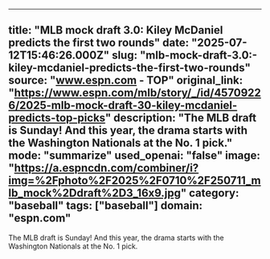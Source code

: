 ---
   title: "MLB mock draft 3.0: Kiley McDaniel predicts the first two rounds"
   date: "2025-07-12T15:46:26.000Z"
   slug: "mlb-mock-draft-3.0:-kiley-mcdaniel-predicts-the-first-two-rounds"
   source: "www.espn.com - TOP"
   original_link: "https://www.espn.com/mlb/story/_/id/45709226/2025-mlb-mock-draft-30-kiley-mcdaniel-predicts-top-picks"
   description: "The MLB draft is Sunday! And this year, the drama starts with the Washington Nationals at the No. 1 pick."
   mode: "summarize"
   used_openai: "false"
   image: "https://a.espncdn.com/combiner/i?img=%2Fphoto%2F2025%2F0710%2F250711_mlb_mock%2Ddraft%2D3_16x9.jpg"
   category: "baseball"
   tags: ["baseball"]
   domain: "espn.com"
  ---
  The MLB draft is Sunday! And this year, the drama starts with the Washington Nationals at the No. 1 pick.